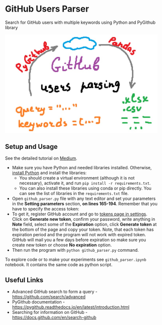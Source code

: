 # GitHub Users Parser

Search for GitHub users with multiple keywords using Python and PyGithub library

![preview.jpg](./data/preview.jpg)

## Setup and Usage

See the detailed tutorial on [Medium](https://medium.com/@andimid/how-to-parse-github-users-based-on-location-and-multiple-keywords-c08d68578c8d).

- Make sure you have Python and needed libraries installed. Otherwise, [install Python](https://www.python.org/downloads/) and install the libraries:
    - You should create a virtual environment (although it is not necessary), activate it, and run `pip install -r requirements.txt`. 
    - You can also install these libraries using conda or pip directly. You can see the list of libraries in the `requirements.txt` file.
- Open `github_parser.py` file with any text editor and set your parameters in the **Setting parameters** section, **on lines 165-194**. Remember that you have to specify the access token:
- To get it, register GitHub account and go to [tokens page in settings](https://github.com/settings/tokens). Click on **Generate new token**, confirm your password, write anything in **Note** field, select some of the **Expiration** option, click **Generate token** at the bottom of the page and copy your token. Note, that each token has expiration period and the program will not work with expired token. GitHub will mail you a few days before expiration so make sure you create new token or choose **No expiration** option. 
- Then run the program with `python github_parser.py` command.

To explore code or to make your experiments see `github_parser.ipynb` notebook. It contains the same code as python script.

## Useful Links

- Advanced GitHub search to form a query - https://github.com/search/advanced
- PyGithub documentation - https://pygithub.readthedocs.io/en/latest/introduction.html
- Searching for information on GitHub - https://docs.github.com/en/search-github